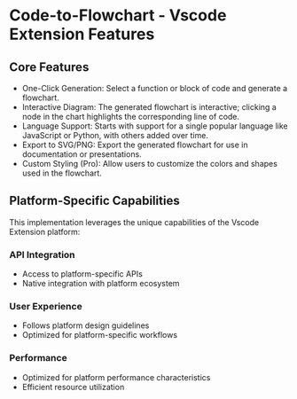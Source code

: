 # Code-to-Flowchart - Vscode Extension Features

## Core Features
- One-Click Generation: Select a function or block of code and generate a flowchart.
- Interactive Diagram: The generated flowchart is interactive; clicking a node in the chart highlights the corresponding line of code.
- Language Support: Starts with support for a single popular language like JavaScript or Python, with others added over time.
- Export to SVG/PNG: Export the generated flowchart for use in documentation or presentations.
- Custom Styling (Pro): Allow users to customize the colors and shapes used in the flowchart.

## Platform-Specific Capabilities
This implementation leverages the unique capabilities of the Vscode Extension platform:

### API Integration
- Access to platform-specific APIs
- Native integration with platform ecosystem

### User Experience
- Follows platform design guidelines
- Optimized for platform-specific workflows

### Performance
- Optimized for platform performance characteristics
- Efficient resource utilization

